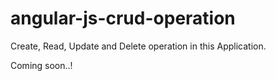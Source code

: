 # angular-js-crud-operation
Create, Read, Update and Delete operation in this Application.

Coming soon..!
